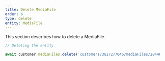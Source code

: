 ```yaml
---
title: Delete MediaFile
order: 6
type: delete
entity: MediaFile
---
```


This section describes how to delete a MediaFile.

```javascript
// Deleting the entity

await customer.mediaFiles.delete('customers/3827277046/mediaFiles/2844631150')
```
